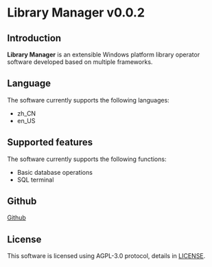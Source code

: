 # Library Manager v0.0.2

## Introduction

**Library Manager** is an extensible Windows platform  library operator software developed based on multiple frameworks.

## Language

The software currently supports the following languages:

- zh_CN
- en_US

## Supported features

The software currently supports the following functions:

- Basic database operations
- SQL terminal

## Github

[Github](https://github.com/Cheesecuter/LibraryManager)

## License

This software is licensed using AGPL-3.0 protocol, details in [LICENSE](./LICENSE).
